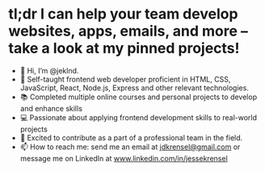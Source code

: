 # tl;dr I can help your team develop websites, apps, emails, and more – take a look at my pinned projects!

- 👋 Hi, I’m @jeklnd.
- 🚀 Self-taught frontend web developer proficient in HTML, CSS, JavaScript, React, Node.js, Express and other relevant technologies.
- 📚 Completed multiple online courses and personal projects to develop and enhance skills
- 💻 Passionate about applying frontend development skills to real-world projects
- 🤝 Excited to contribute as a part of a professional team in the field.
- 📫 How to reach me: send me an email at jdkrensel@gmail.com or message me on LinkedIn at  www.linkedin.com/in/jessekrensel

<!---
jeklnd/jeklnd is a ✨ special ✨ repository because its `README.md` (this file) appears on your GitHub profile.
You can click the Preview link to take a look at your changes.
--->
